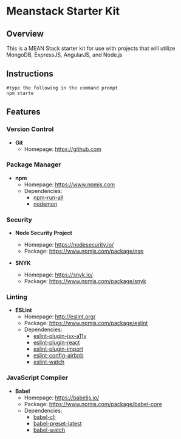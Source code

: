 # Meanstack Starter Kit

## Overview
This is a MEAN Stack starter kit for use with projects that will utilize MongoDB, ExpressJS, AngularJS, and Node.js

## Instructions

    #type the following in the command prompt
    npm starte
    
## Features

### Version Control
- **Git**
    - Homepage: https://github.com

### Package Manager
- **npm**
    - Homepage: https://www.npmjs.com
    - Dependencies:
        - [npm-run-all](https://www.npmjs.com/package/npm-run-all)
        - [nodemon](https://www.npmjs.com/package/nodemon)

### Security
- **Node Security Project**
    - Homepage: https://nodesecurity.io/
    - Package: https://www.npmjs.com/package/nsp
    
- **SNYK**
    - Homepage: https://snyk.io/
    - Package: https://www.npmjs.com/package/snyk

### Linting
- **ESLint**
    - Homepage: http://eslint.org/
    - Package: https://www.npmjs.com/package/eslint
    - Dependencies: 
        - [eslint-plugin-jsx-a11y](https://www.npmjs.com/package/eslint-plugin-jsx-a11y)
        - [eslint-plugin-react](https://www.npmjs.com/package/eslint-plugin-react)
        - [eslint-plugin-import](https://www.npmjs.com/package/eslint-plugin-import)
        - [eslint-config-airbnb](https://www.npmjs.com/package/eslint-config-airbnb)
        - [eslint-watch](https://www.npmjs.com/package/eslint-watch)

### JavaScript Compiler
- **Babel**
    - Homepage: https://babeljs.io/
    - Package: https://www.npmjs.com/package/babel-core
    - Dependencies:
        - [babel-cli](https://www.npmjs.com/package/babel-cli)
        - [babel-preset-latest](https://www.npmjs.com/package/babel-latest)
        - [babel-watch](https://www.npmjs.com/package/babel-watch)